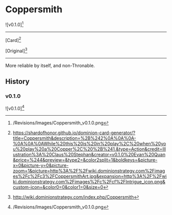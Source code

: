 # Coppersmith

![v0.1.0][^v0.1.0]

---

[Card][^Card]

[Original][^Original]

---

More reliable by itself, and non-Thronable.

## History

### v0.1.0

![v0.1.0][^v0.1.0]

[^v0.1.0]: /Revisions/Images/Coppersmith_v0.1.0.png
[^Card]: https://shardofhonor.github.io/dominion-card-generator/?title=Coppersmith&description=%2B%242%0A%0A%0A-%0A%0A%0AWhile%20this%20is%20in%20play%2C%20when%20you%20play%20a%20Copper%2C%20%2B%241.&type=Action&credit=Illustration%3A%20Claus%20Stephan&creator=v0.1.0%20Evan%20Quan&price=%244&preview=&type2=&color2split=1&boldkeys=&picture-x=0&picture-y=0&picture-zoom=1&picture=http%3A%2F%2Fwiki.dominionstrategy.com%2Fimages%2Fc%2Fc3%2FCoppersmithArt.jpg&expansion=http%3A%2F%2Fwiki.dominionstrategy.com%2Fimages%2Fc%2Fcf%2FIntrigue_icon.png&custom-icon=&color0=0&color1=0&size=0
[^Original]: http://wiki.dominionstrategy.com/index.php/Coppersmith
